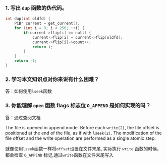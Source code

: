 ### 1. 写出 `dup` 函数的伪代码。

```c
int dup(int oldfd) {
    PCB* current = get_current(); 
    for (int i = 0; i < 256; ++i) {
        if(current->flip[i] == null) {
            current->flip[i] = current->flip[oldfd];
            current->flip[i]->count++;
            return i;
        }
    }
    return -1;
}
```

### 2. 学习本文知识点对你来说有什么困难？

答：如何使用`lseek`函数

### 3. 你能理解 `open` 函数 flags 标志位 `O_APPEND` 是如何实现的吗？

答：通过查阅文档

The file is opened in append mode.  Before each `write(2)`, the file offset is positioned at the end of the file, as if with `lseek(2)`.  The modification of the file offset and the write operation are performed as a single atomic step.

就像使用`lseek`函数一样将`offset`设置在文件末尾, 实际执行 `write` 函数的时候，都会检查 `O_APPEND` 标记,通过`write`函数在文件末尾写入